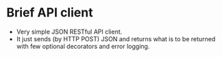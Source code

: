# Brief API client

- Very simple JSON RESTful API client.
- It just sends (by HTTP POST) JSON and returns what is to be returned with few optional decorators and error logging.
